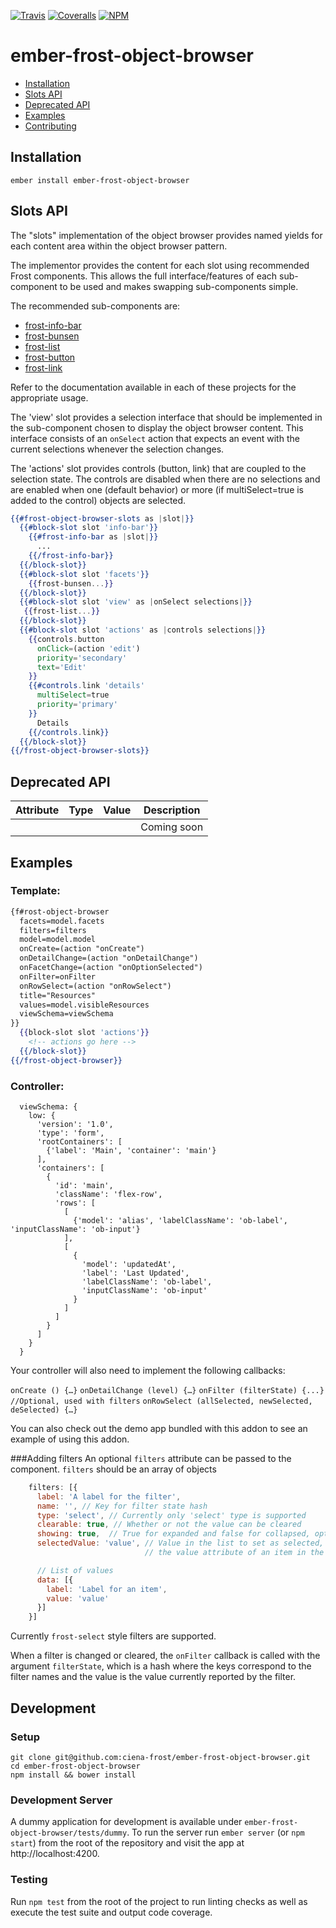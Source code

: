[ci-img]: https://img.shields.io/travis/ciena-frost/ember-frost-object-browser.svg "CI Build Status"
[ci-url]: https://travis-ci.org/ciena-frost/ember-frost-object-browser

[cov-img]: https://img.shields.io/coveralls/ciena-frost/ember-frost-object-browser.svg "Code Coverage"
[cov-url]: https://coveralls.io/github/ciena-frost/ember-frost-object-browser

[npm-img]: https://img.shields.io/npm/v/ember-frost-object-browser.svg "Version"
[npm-url]: https://www.npmjs.com/package/ember-frost-object-browser

[![Travis][ci-img]][ci-url] [![Coveralls][cov-img]][cov-url] [![NPM][npm-img]][npm-url]

# ember-frost-object-browser

 * [Installation](#installation)
 * [Slots API](#slots-api)
 * [Deprecated API](#deprecated-api)
 * [Examples](#examples)
 * [Contributing](#contributing)

## Installation
```
ember install ember-frost-object-browser
```

## Slots API

The "slots" implementation of the object browser provides named 
yields for each content area within the object browser pattern.

The implementor provides the content for each slot using recommended
Frost components.  This allows the full interface/features of each
sub-component to be used and makes swapping sub-components simple.

The recommended sub-components are:

* [frost-info-bar](https://github.com/ciena-frost/ember-frost-info-bar)  
* [frost-bunsen](https://github.com/ciena-frost/ember-frost-bunsen)  
* [frost-list](https://github.com/ciena-frost/ember-frost-list)  
* [frost-button](https://github.com/ciena-frost/ember-frost-core/blob/master/frost-button.md)  
* [frost-link](https://github.com/ciena-frost/ember-frost-core/blob/master/frost-link.md)  

Refer to the documentation available in each of these projects for
the appropriate usage.

The 'view' slot provides a selection interface that should be 
implemented in the sub-component chosen to display the object
browser content.  This interface consists of an `onSelect` action
that expects an event with the current selections whenever the 
selection changes.

The 'actions' slot provides controls (button, link) that are coupled
to the selection state.  The controls are disabled when there are no
selections and are enabled when one (default behavior) or more (if
multiSelect=true is added to the control) objects are selected.

```handlebars
{{#frost-object-browser-slots as |slot|}}
  {{#block-slot slot 'info-bar'}}
    {{#frost-info-bar as |slot|}}
      ...
    {{/frost-info-bar}}
  {{/block-slot}}
  {{#block-slot slot 'facets'}}
    {{frost-bunsen...}}
  {{/block-slot}}
  {{#block-slot slot 'view' as |onSelect selections|}}
   {{frost-list...}}
  {{/block-slot}}
  {{#block-slot slot 'actions' as |controls selections|}}
    {{controls.button
      onClick=(action 'edit')
      priority='secondary'
      text='Edit'
    }}
    {{#controls.link 'details'
      multiSelect=true
      priority='primary'
    }}
      Details
    {{/controls.link}}
  {{/block-slot}}
{{/frost-object-browser-slots}}
```

## Deprecated API

| Attribute | Type | Value | Description |
| --------- | ---- | ----- | ----------- |
| ` ` | ` ` | ` ` | Coming soon |

## Examples
### Template:
```handlebars
{f#rost-object-browser
  facets=model.facets
  filters=filters
  model=model.model
  onCreate=(action "onCreate")
  onDetailChange=(action "onDetailChange")
  onFacetChange=(action "onOptionSelected")
  onFilter=onFilter
  onRowSelect=(action "onRowSelect")
  title="Resources"
  values=model.visibleResources
  viewSchema=viewSchema
}}
  {{block-slot slot 'actions'}}
    <!-- actions go here -->
  {{/block-slot}}
{{/frost-object-browser}}
```

### Controller:
```
  viewSchema: {
    low: {
      'version': '1.0',
      'type': 'form',
      'rootContainers': [
        {'label': 'Main', 'container': 'main'}
      ],
      'containers': [
        {
          'id': 'main',
          'className': 'flex-row',
          'rows': [
            [
              {'model': 'alias', 'labelClassName': 'ob-label', 'inputClassName': 'ob-input'}
            ],
            [
              {
                'model': 'updatedAt',
                'label': 'Last Updated',
                'labelClassName': 'ob-label',
                'inputClassName': 'ob-input'
              }
            ]
          ]
        }
      ]
    }
  }
```

Your controller will also need to implement the following callbacks:

`onCreate () {…}`
`onDetailChange (level) {…}`
`onFilter (filterState) {...} //Optional, used with filters`
`onRowSelect (allSelected, newSelected, deSelected) {…}`

You can also check out the demo app bundled with this addon to see an example of using this addon.

###Adding filters
An optional `filters` attribute can be passed to the component. `filters` should be an array of objects

```javascript
    filters: [{
      label: 'A label for the filter',
      name: '', // Key for filter state hash
      type: 'select', // Currently only 'select' type is supported
      clearable: true, // Whether or not the value can be cleared
      showing: true,  // True for expanded and false for collapsed, optional
      selectedValue: 'value', // Value in the list to set as selected, should match
                              // the value attribute of an item in the 'data' list

      // List of values
      data: [{
        label: 'Label for an item',
        value: 'value'
      }]
    }]

```

Currently `frost-select` style filters are supported.

When a filter is changed or cleared, the `onFilter` callback is called with the argument
`filterState`, which is a hash where the keys correspond to the filter names and the value is
the value currently reported by the filter.

## Development
### Setup
```
git clone git@github.com:ciena-frost/ember-frost-object-browser.git
cd ember-frost-object-browser
npm install && bower install
```

### Development Server
A dummy application for development is available under `ember-frost-object-browser/tests/dummy`.
To run the server run `ember server` (or `npm start`) from the root of the repository and
visit the app at http://localhost:4200.

### Testing
Run `npm test` from the root of the project to run linting checks as well as execute the test suite
and output code coverage.
